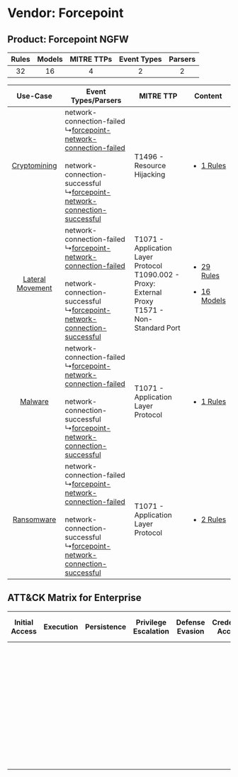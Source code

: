 Vendor: Forcepoint
==================
Product: Forcepoint NGFW
------------------------
| Rules | Models | MITRE TTPs | Event Types | Parsers |
|:-----:|:------:|:----------:|:-----------:|:-------:|
|  32   |   16   |     4      |      2      |    2    |

|    Use-Case    | Event Types/Parsers    | MITRE TTP    | Content    |
|:----:| ---- | ---- | ---- |
|     [Cryptomining](../../../UseCases/uc_cryptomining.md)     |  network-connection-failed<br> ↳[forcepoint-network-connection-failed](Ps/pC_forcepointnetworkconnectionfailed.md)<br><br> network-connection-successful<br> ↳[forcepoint-network-connection-successful](Ps/pC_forcepointnetworkconnectionsuccessful.md)<br> | T1496 - Resource Hijacking<br>    | [<ul><li>1 Rules</li></ul>](RM/r_m_forcepoint_forcepoint_ngfw_Cryptomining.md)    |
| [Lateral Movement](../../../UseCases/uc_lateral_movement.md) |  network-connection-failed<br> ↳[forcepoint-network-connection-failed](Ps/pC_forcepointnetworkconnectionfailed.md)<br><br> network-connection-successful<br> ↳[forcepoint-network-connection-successful](Ps/pC_forcepointnetworkconnectionsuccessful.md)<br> | T1071 - Application Layer Protocol<br>T1090.002 - Proxy: External Proxy<br>T1571 - Non-Standard Port<br> | [<ul><li>29 Rules</li></ul><ul><li>16 Models</li></ul>](RM/r_m_forcepoint_forcepoint_ngfw_Lateral_Movement.md) |
|          [Malware](../../../UseCases/uc_malware.md)          |  network-connection-failed<br> ↳[forcepoint-network-connection-failed](Ps/pC_forcepointnetworkconnectionfailed.md)<br><br> network-connection-successful<br> ↳[forcepoint-network-connection-successful](Ps/pC_forcepointnetworkconnectionsuccessful.md)<br> | T1071 - Application Layer Protocol<br>    | [<ul><li>1 Rules</li></ul>](RM/r_m_forcepoint_forcepoint_ngfw_Malware.md)    |
|       [Ransomware](../../../UseCases/uc_ransomware.md)       |  network-connection-failed<br> ↳[forcepoint-network-connection-failed](Ps/pC_forcepointnetworkconnectionfailed.md)<br><br> network-connection-successful<br> ↳[forcepoint-network-connection-successful](Ps/pC_forcepointnetworkconnectionsuccessful.md)<br> | T1071 - Application Layer Protocol<br>    | [<ul><li>2 Rules</li></ul>](RM/r_m_forcepoint_forcepoint_ngfw_Ransomware.md)    |

ATT&CK Matrix for Enterprise
----------------------------
| Initial Access | Execution | Persistence | Privilege Escalation | Defense Evasion | Credential Access | Discovery | Lateral Movement | Collection | Command and Control                                                                                                                                                                                                                                                                           | Exfiltration | Impact                                                                  |
| -------------- | --------- | ----------- | -------------------- | --------------- | ----------------- | --------- | ---------------- | ---------- | --------------------------------------------------------------------------------------------------------------------------------------------------------------------------------------------------------------------------------------------------------------------------------------------- | ------------ | ----------------------------------------------------------------------- |
|                |           |             |                      |                 |                   |           |                  |            | [Non-Standard Port](https://attack.mitre.org/techniques/T1571)<br><br>[Proxy: External Proxy](https://attack.mitre.org/techniques/T1090/002)<br><br>[Application Layer Protocol](https://attack.mitre.org/techniques/T1071)<br><br>[Proxy](https://attack.mitre.org/techniques/T1090)<br><br> |              | [Resource Hijacking](https://attack.mitre.org/techniques/T1496)<br><br> |